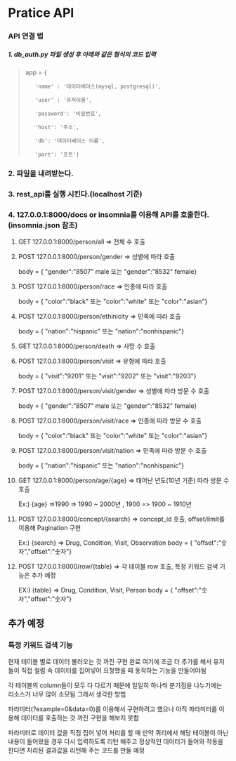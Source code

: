 # Pratice API

### API 연결 법

##### 1. db_auth.py 파일 생성 후 아래와 같은 형식의 코드 입력

>
>
>app =
>{
>
>        'name' : '데이터베이스(mysql, postgresql)',
>        
>        'user' : '유저이름',
>        
>        'password': '비밀번호',
>        
>        'host': '주소',
>        
>        'db': '데이터베이스 이름',
>       
>        'port': '포트'}



### 2. 파일을 내려받는다.

### 3. rest_api를 실행 시킨다.(localhost 기준)

### 4. 127.0.0.1:8000/docs or insomnia를 이용해 API를 호출한다.(insomnia.json 참조)

1.  GET 127.0.0.1:8000/person/all => 전체 수 호출


2.  POST 127.0.0.1:8000/person/gender => 성별에 따라 호출
      
      body = { "gender":"8507" male 또는 "gender":"8532" female}
    
3.  POST 127.0.0.1:8000/person/race => 인종에 따라 호출 
      
      body = { "color":"black" 또는 "color":"white" 또는 "color":"asian"}
    
4.  POST 127.0.0.1:8000/person/ethinicity => 민족에 따라 호출 
      
      body = { "nation":"hispanic" 또는 "nation":"nonhispanic"}

5.  GET 127.0.0.1:8000/person/death => 사망 수 호출


6.  POST 127.0.0.1:8000/person/visit => 유형에 따라 호출
      
      body = { "visit":"9201" 또는 "visit":"9202" 또는 "visit":"9203"}
    
7.  POST 127.0.0.1:8000/person/visit/gender => 성별에 따라 방문 수 호출
      
      body = { "gender":"8507" male 또는 "gender":"8532" female}
      
8.  POST 127.0.0.1:8000/person/visit/race => 인종에 따라 방문 수 호출
      
      body = { "color":"black" 또는 "color":"white" 또는 "color":"asian"}
      
9.  POST 127.0.0.1:8000/person/visit/nation => 민족에 따라 방문 수 호출
      
      body = { "nation":"hispanic" 또는 "nation":"nonhispanic"}

10. GET  127.0.0.1:8000/person/age/{age} => 태어난 년도(10년 기준) 따라 방문 수 호출
      
      Ex:) {age} =>1990 => 1990 ~ 2000년 , 1900 => 1900 ~ 1910년
      
11. POST 127.0.0.1:8000/concept/{search} => concept_id 호출, offset/limit를 이용해 Pagination 구현
      
      Ex:) {search} => Drug, Condition, Visit, Observation
      body = { "offset":"숫자","offset":"숫자"}
      
12. POST 127.0.0.1:8000/row/{table} => 각 테이블 row 호출, 특정 키워드 검색 기능은 추가 예정

      EX:) {table} => Drug, Condition, Visit, Person
      body = { "offset":"숫자","offset":"숫자"}



## 추가 예정 

### 특정 키워드 검색 기능

현재 테이블 별로 데이터 불러오는 것 까진 구현 완료 
여기에 조금 더 추가를 해서 유저들이 직접 컬럼 속 데이터를 집어넣어 요청했을 때 동작하는 기능을 만들어야됨 

각 테이블의 column들이 모두 다 다르기 때문에 일일히 하나씩 
분기점을 나누기에는 리소스가 너무 많이 소모됨 그래서 생각한 방법

파라미터(?example=0&data=0)를 이용해서 구현하려고 했으나 아직 파라미터를 이용해 
데이터를 호출하는 것 까진 구현을 해보지 못함

파라미터로 데이터 값을 직접 집어 넣어 처리를 할 때 만약 쿼리에서 해당 테이블이 아닌 내용이 들어왔을 경우 
다시 입력하도록 리턴 해주고 정상적인 데이터가 들어와 작동을 한다면 처리된 결과값을 리턴해 주는 코드를 만들 예정
